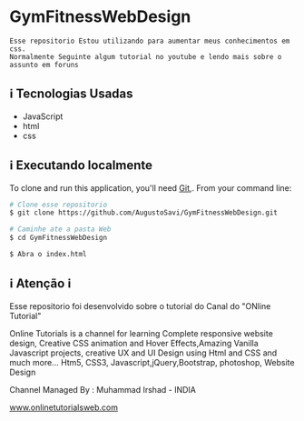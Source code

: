 # GymFitnessWebDesign
    Esse repositorio Estou utilizando para aumentar meus conhecimentos em css.
    Normalmente Seguinte algum tutorial no youtube e lendo mais sobre o assunto em foruns
    
## :information_source:  Tecnologias Usadas

* JavaScript
* html
* css

## :information_source: Executando localmente
To clone and run this application, you'll need [Git](https://git-scm.com),. From your command line:

```bash
# Clone esse repositorio
$ git clone https://github.com/AugustoSavi/GymFitnessWebDesign.git

# Caminhe ate a pasta Web
$ cd GymFitnessWebDesign

$ Abra o index.html 
```
## :information_source: Atenção :information_source:

  Esse repositorio foi desenvolvido sobre o tutorial do Canal do "ONline Tutorial"
  
Online Tutorials is a channel for learning Complete responsive website design, Creative CSS animation and Hover Effects,Amazing Vanilla Javascript projects, creative UX and UI Design using Html and CSS and much more... Htm5, CSS3, Javascript,jQuery,Bootstrap, photoshop, Website Design

Channel Managed By : Muhammad Irshad - INDIA

www.onlinetutorialsweb.com

